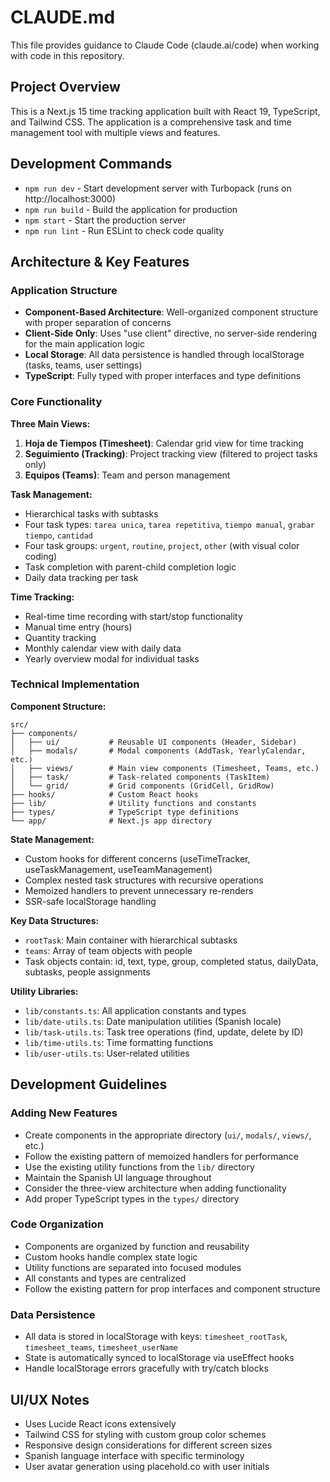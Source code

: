 # CLAUDE.md

This file provides guidance to Claude Code (claude.ai/code) when working with code in this repository.

## Project Overview

This is a Next.js 15 time tracking application built with React 19, TypeScript, and Tailwind CSS. The application is a comprehensive task and time management tool with multiple views and features.

## Development Commands

- `npm run dev` - Start development server with Turbopack (runs on http://localhost:3000)
- `npm run build` - Build the application for production
- `npm start` - Start the production server
- `npm run lint` - Run ESLint to check code quality

## Architecture & Key Features

### Application Structure
- **Component-Based Architecture**: Well-organized component structure with proper separation of concerns
- **Client-Side Only**: Uses "use client" directive, no server-side rendering for the main application logic  
- **Local Storage**: All data persistence is handled through localStorage (tasks, teams, user settings)
- **TypeScript**: Fully typed with proper interfaces and type definitions

### Core Functionality

**Three Main Views:**
1. **Hoja de Tiempos (Timesheet)**: Calendar grid view for time tracking
2. **Seguimiento (Tracking)**: Project tracking view (filtered to project tasks only)
3. **Equipos (Teams)**: Team and person management

**Task Management:**
- Hierarchical tasks with subtasks
- Four task types: `tarea unica`, `tarea repetitiva`, `tiempo manual`, `grabar tiempo`, `cantidad`
- Four task groups: `urgent`, `routine`, `project`, `other` (with visual color coding)
- Task completion with parent-child completion logic
- Daily data tracking per task

**Time Tracking:**
- Real-time time recording with start/stop functionality
- Manual time entry (hours)
- Quantity tracking
- Monthly calendar view with daily data
- Yearly overview modal for individual tasks

### Technical Implementation

**Component Structure:**
```
src/
├── components/
│   ├── ui/           # Reusable UI components (Header, Sidebar)
│   ├── modals/       # Modal components (AddTask, YearlyCalendar, etc.)
│   ├── views/        # Main view components (Timesheet, Teams, etc.)
│   ├── task/         # Task-related components (TaskItem)
│   └── grid/         # Grid components (GridCell, GridRow)
├── hooks/            # Custom React hooks
├── lib/              # Utility functions and constants
├── types/            # TypeScript type definitions
└── app/              # Next.js app directory
```

**State Management:**
- Custom hooks for different concerns (useTimeTracker, useTaskManagement, useTeamManagement)
- Complex nested task structures with recursive operations
- Memoized handlers to prevent unnecessary re-renders
- SSR-safe localStorage handling

**Key Data Structures:**
- `rootTask`: Main container with hierarchical subtasks
- `teams`: Array of team objects with people
- Task objects contain: id, text, type, group, completed status, dailyData, subtasks, people assignments

**Utility Libraries:**
- `lib/constants.ts`: All application constants and types
- `lib/date-utils.ts`: Date manipulation utilities (Spanish locale)
- `lib/task-utils.ts`: Task tree operations (find, update, delete by ID)
- `lib/time-utils.ts`: Time formatting functions
- `lib/user-utils.ts`: User-related utilities

## Development Guidelines

### Adding New Features
- Create components in the appropriate directory (`ui/`, `modals/`, `views/`, etc.)
- Follow the existing pattern of memoized handlers for performance
- Use the existing utility functions from the `lib/` directory
- Maintain the Spanish UI language throughout
- Consider the three-view architecture when adding functionality
- Add proper TypeScript types in the `types/` directory

### Code Organization
- Components are organized by function and reusability
- Custom hooks handle complex state logic
- Utility functions are separated into focused modules
- All constants and types are centralized
- Follow the existing pattern for prop interfaces and component structure

### Data Persistence
- All data is stored in localStorage with keys: `timesheet_rootTask`, `timesheet_teams`, `timesheet_userName`
- State is automatically synced to localStorage via useEffect hooks
- Handle localStorage errors gracefully with try/catch blocks

## UI/UX Notes

- Uses Lucide React icons extensively
- Tailwind CSS for styling with custom group color schemes
- Responsive design considerations for different screen sizes
- Spanish language interface with specific terminology
- User avatar generation using placehold.co with user initials